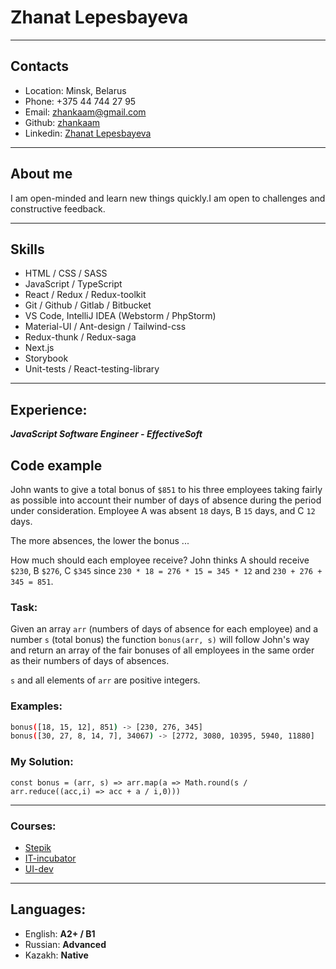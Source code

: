 # Zhanat Lepesbayeva
-----------------------------------

## Contacts
- Location: Minsk, Belarus
- Phone: +375 44 744 27 95
- Email: zhankaam@gmail.com
- Github: [zhankaam](https://github.com/zhankaam)
- Linkedin: [Zhanat Lepesbayeva](https://by.linkedin.com/in/zhanat-lepesbayeva-937a06201)

-----------------------------------

## About me
I am open-minded and learn new things quickly.I am open to challenges and constructive feedback.

-----------------------------------

## Skills
- HTML / CSS / SASS
- JavaScript / TypeScript
- React / Redux / Redux-toolkit
- Git / Github / Gitlab / Bitbucket
- VS Code, IntelliJ IDEA (Webstorm / PhpStorm)
- Material-UI / Ant-design / Tailwind-css
- Redux-thunk / Redux-saga
- Next.js
- Storybook
- Unit-tests / React-testing-library

------------------------------------

## Experience:
***JavaScript Software Engineer - EffectiveSoft***

## Code example

John wants to give a total bonus of ```$851``` to his three employees taking fairly as possible into account their number of days of absence during the period under consideration. Employee A was absent ```18``` days, B ```15``` days, and C ```12``` days.

The more absences, the lower the bonus ...

How much should each employee receive? John thinks A should receive ```$230```, B ```$276```, C ```$345``` since ```230 * 18 = 276 * 15 = 345 * 12``` and ```230 + 276 + 345 = 851```.

### Task:
Given an array  ```arr``` (numbers of days of absence for each employee) and a number ```s``` (total bonus) the function ```bonus(arr, s)``` will follow John's way and return an array of the fair bonuses of all employees in the same order as their numbers of days of absences.

```s``` and all elements of ```arr``` are positive integers.
### Examples:
```sh
bonus([18, 15, 12], 851) -> [230, 276, 345]
bonus([30, 27, 8, 14, 7], 34067) -> [2772, 3080, 10395, 5940, 11880]
```

### My Solution:

```
const bonus = (arr, s) => arr.map(a => Math.round(s / arr.reduce((acc,i) => acc + a / i,0)))
``` 

------------------------------------

### Courses:
- [Stepik](https://welcome.stepik.org/ru)
- [IT-incubator](https://it-incubator.by/React-online.html)
- [UI-dev](https://ui.dev/c)

------------------------------------

## Languages:

- English: **A2+ / B1**
- Russian: **Advanced**
- Kazakh: **Native**
